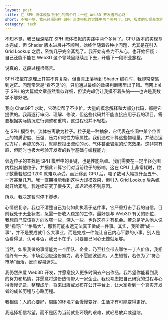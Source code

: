 ```yaml
---
layout: post
title: 在 SPH 流体模拟中挣扎的两个月：一位 Web3D 开发者的心路
short: 不知不觉，我已经深陷在 SPH 流体模拟的实践中两个多月了。CPU 版本的实现基本完成，但 Shader 版本进展并不顺利
category: tech
---
```


不知不觉，我已经深陷在 SPH 流体模拟的实践中两个多月了。CPU 版本的实现基本完成，但 Shader 版本进展并不顺利，始终伴随着各种小问题，尤其是在引入 Grid Lookup 之后，系统几乎完全紊乱了。我开始有些力不从心，也开始怀疑：自己还能不能在 Web3D 这个领域里继续走下去，开启下一段职业旅程。

说真的，这段过程很痛苦。

SPH 模型在原理上其实不算复杂，但当真正落地到 Shader 编程时，我却常常感到迷茫。问题常常是“看不见”的，只能通过最终的效果判断哪里出了错。而网上关于 SPH 的大篇幅文章虽然看似详细，但读完却仍让我摸不着头脑——也许是我数学不够好吧。

我向 ChatGPT 求助，它确实帮了不少忙。大量的概念解释和大部分代码，都是它提供的。我再逐行审阅、理解、修改，但这些代码并不能直接应用于我的项目，需要根据实际情况进行调整和重构，这过程也并不轻松。

在 SPH 模型中，流体被离散为粒子。粒子是一种抽象，它代表在空间中某个位置上的物质密度、压强、压力和粘性力等属性。我们通过计算这些物理量，并结合运动方程，再施加外力，就能模拟出流动的水、气体甚至岩浆的动态效果。这非常有趣，但同时也极大考验开发者的数学基础与编程能力。

邻近粒子的查找是 SPH 模型中的关键，也是性能瓶颈。我们需要在一定半径范围内找出其他粒子，并据此计算它们对当前粒子的影响。这在 CPU 上非常耗时，粒子数量若超过 1200 就难以承受。而迁移到 GPU 后，粒子数可大幅提升至五千、一万甚至几万。我一直期待能看到这种大规模效果，但引入 Grid Lookup 后系统就开始紊乱，我连续研究了很多天，却迟迟找不到原因。

所以，我决定暂时停下脚步。

心情很复杂。我也不清楚自己为何如此执着于这件事，它严重打击了我的自信。目前我处于无业状态，急需一份收入稳定的工作。最好是与 Web3D 有关的职位，我想自己应该将方向收窄一些，深入一些，也许这样才有机会。若总是听从他人说要“视野广”“格局大”，那我可能永远无法真正做成一件事。其实，我所谓“成一事”，并不是要成就什么大事业，而是完成一件能让自己内心平静的小事。别人是否看得见、认可与否，我已不在乎，只要自己问心无愧就足够。

当然，如果我做的事情能为一个团队、企业，乃至社会带去哪怕一丁点价值，我相信终有一天，市场会回应这份努力。我不愿随波逐流。人生短暂，若仅为了“符合市场”而活，反而容易迷失。

我仍然热爱 Web3D 开发，并愿意投入更多时间去产出作品。我希望你能看到我的努力和热情，并愿意将这份热情带入一家企业。我也考虑把自己研究的过程与心得慢慢记录、整理成册，将来出版或发布在公开平台上，让大家看到一个真实开发者的成长历程与心路历程。

我相信：人的心要好，周围的环境才会慢慢变好，生活才有可能变得更好。

我选择相信希望，而不是因为当前就业环境的艰难，就轻易放弃或退缩。
